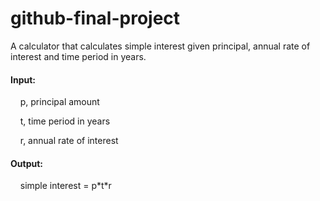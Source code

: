 # github-final-project

A calculator that calculates simple interest given principal, annual rate of interest and time period in years.

#### Input:
   &nbsp;&nbsp;&nbsp;&nbsp;p, principal amount
   
   &nbsp;&nbsp;&nbsp;&nbsp;t, time period in years
   
   &nbsp;&nbsp;&nbsp;&nbsp;r, annual rate of interest
   
#### Output:
   &nbsp;&nbsp;&nbsp;&nbsp;simple interest = p\*t\*r
